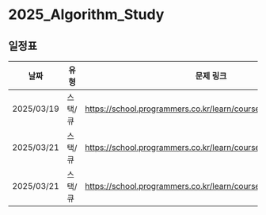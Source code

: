 # 2025_Algorithm_Study
## 일정표

| **날짜** | **유형**          | **문제 링크**                                         | 
| -------- | ------------------- | ----------------------------------------------------- | 
| 2025/03/19 | 스택/큐 | https://school.programmers.co.kr/learn/courses/30/lessons/42584 | 
| 2025/03/21 | 스택/큐 | https://school.programmers.co.kr/learn/courses/30/lessons/42583 | 
| 2025/03/21 | 스택/큐 | https://school.programmers.co.kr/learn/courses/30/lessons/42586 | 